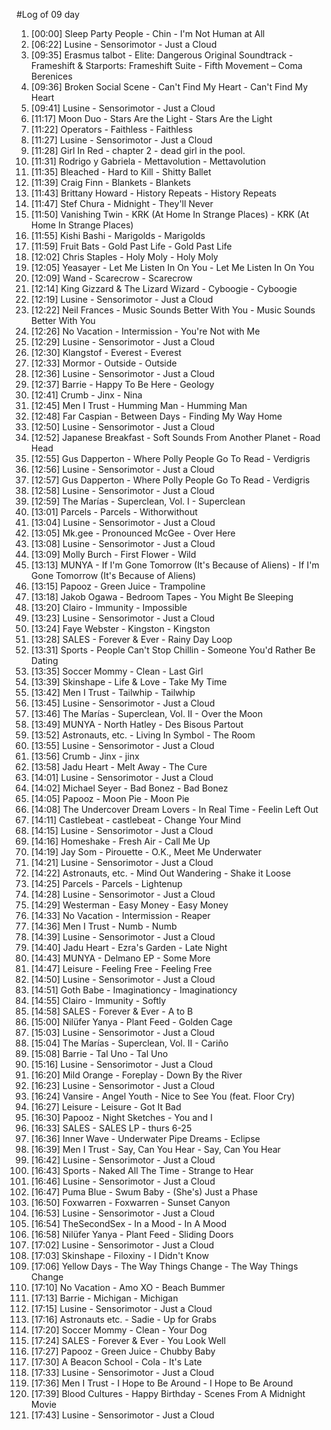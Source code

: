 #Log of 09 day

1. [00:00] Sleep Party People - Chin - I'm Not Human at All
1. [06:22] Lusine - Sensorimotor - Just a Cloud
1. [09:35] Erasmus talbot - Elite: Dangerous Original Soundtrack - Frameshift & Starports: Frameshift Suite - Fifth Movement – Coma Berenices
1. [09:36] Broken Social Scene - Can't Find My Heart - Can't Find My Heart
1. [09:41] Lusine - Sensorimotor - Just a Cloud
1. [11:17] Moon Duo - Stars Are the Light - Stars Are the Light
1. [11:22] Operators - Faithless - Faithless
1. [11:27] Lusine - Sensorimotor - Just a Cloud
1. [11:28] Girl In Red - chapter 2 - dead girl in the pool.
1. [11:31] Rodrigo y Gabriela - Mettavolution - Mettavolution
1. [11:35] Bleached - Hard to Kill - Shitty Ballet
1. [11:39] Craig Finn - Blankets - Blankets
1. [11:43] Brittany Howard - History Repeats - History Repeats
1. [11:47] Stef Chura - Midnight - They'll Never
1. [11:50] Vanishing Twin - KRK (At Home In Strange Places) - KRK (At Home In Strange Places)
1. [11:55] Kishi Bashi - Marigolds - Marigolds
1. [11:59] Fruit Bats - Gold Past Life - Gold Past Life
1. [12:02] Chris Staples - Holy Moly - Holy Moly
1. [12:05] Yeasayer - Let Me Listen In On You - Let Me Listen In On You
1. [12:09] Wand - Scarecrow - Scarecrow
1. [12:14] King Gizzard & The Lizard Wizard - Cyboogie - Cyboogie
1. [12:19] Lusine - Sensorimotor - Just a Cloud
1. [12:22] Neil Frances - Music Sounds Better With You - Music Sounds Better With You
1. [12:26] No Vacation - Intermission - You're Not with Me
1. [12:29] Lusine - Sensorimotor - Just a Cloud
1. [12:30] Klangstof - Everest - Everest
1. [12:33] Mormor - Outside - Outside
1. [12:36] Lusine - Sensorimotor - Just a Cloud
1. [12:37] Barrie - Happy To Be Here - Geology
1. [12:41] Crumb - Jinx - Nina
1. [12:45] Men I Trust - Humming Man - Humming Man
1. [12:48] Far Caspian - Between Days - Finding My Way Home
1. [12:50] Lusine - Sensorimotor - Just a Cloud
1. [12:52] Japanese Breakfast - Soft Sounds From Another Planet - Road Head
1. [12:55] Gus Dapperton - Where Polly People Go To Read - Verdigris
1. [12:56] Lusine - Sensorimotor - Just a Cloud
1. [12:57] Gus Dapperton - Where Polly People Go To Read - Verdigris
1. [12:58] Lusine - Sensorimotor - Just a Cloud
1. [12:59] The Marías - Superclean, Vol. I - Superclean
1. [13:01] Parcels - Parcels - Withorwithout
1. [13:04] Lusine - Sensorimotor - Just a Cloud
1. [13:05] Mk.gee - Pronounced McGee - Over Here
1. [13:08] Lusine - Sensorimotor - Just a Cloud
1. [13:09] Molly Burch - First Flower - Wild
1. [13:13] MUNYA - If I'm Gone Tomorrow (It's Because of Aliens) - If I'm Gone Tomorrow (It's Because of Aliens)
1. [13:15] Papooz - Green Juice - Trampoline
1. [13:18] Jakob Ogawa - Bedroom Tapes - You Might Be Sleeping
1. [13:20] Clairo - Immunity - Impossible
1. [13:23] Lusine - Sensorimotor - Just a Cloud
1. [13:24] Faye Webster - Kingston - Kingston
1. [13:28] SALES - Forever & Ever - Rainy Day Loop
1. [13:31] Sports - People Can't Stop Chillin - Someone You'd Rather Be Dating
1. [13:35] Soccer Mommy - Clean - Last Girl
1. [13:39] Skinshape - Life & Love - Take My Time
1. [13:42] Men I Trust - Tailwhip - Tailwhip
1. [13:45] Lusine - Sensorimotor - Just a Cloud
1. [13:46] The Marías - Superclean, Vol. II - Over the Moon
1. [13:49] MUNYA - North Hatley - Des Bisous Partout
1. [13:52] Astronauts, etc. - Living In Symbol - The Room
1. [13:55] Lusine - Sensorimotor - Just a Cloud
1. [13:56] Crumb - Jinx - jinx
1. [13:58] Jadu Heart - Melt Away - The Cure
1. [14:01] Lusine - Sensorimotor - Just a Cloud
1. [14:02] Michael Seyer - Bad Bonez - Bad Bonez
1. [14:05] Papooz - Moon Pie - Moon Pie
1. [14:08] The Undercover Dream Lovers - In Real Time - Feelin Left Out
1. [14:11] Castlebeat - castlebeat - Change Your Mind
1. [14:15] Lusine - Sensorimotor - Just a Cloud
1. [14:16] Homeshake - Fresh Air - Call Me Up
1. [14:19] Jay Som - Pirouette - O.K., Meet Me Underwater
1. [14:21] Lusine - Sensorimotor - Just a Cloud
1. [14:22] Astronauts, etc. - Mind Out Wandering - Shake it Loose
1. [14:25] Parcels - Parcels - Lightenup
1. [14:28] Lusine - Sensorimotor - Just a Cloud
1. [14:29] Westerman - Easy Money - Easy Money
1. [14:33] No Vacation - Intermission - Reaper
1. [14:36] Men I Trust - Numb - Numb
1. [14:39] Lusine - Sensorimotor - Just a Cloud
1. [14:40] Jadu Heart - Ezra's Garden - Late Night
1. [14:43] MUNYA - Delmano EP - Some More
1. [14:47] Leisure - Feeling Free - Feeling Free
1. [14:50] Lusine - Sensorimotor - Just a Cloud
1. [14:51] Goth Babe - Imaginationcy - Imaginationcy
1. [14:55] Clairo - Immunity - Softly
1. [14:58] SALES - Forever & Ever - A to B
1. [15:00] Nilüfer Yanya - Plant Feed - Golden Cage
1. [15:03] Lusine - Sensorimotor - Just a Cloud
1. [15:04] The Marías - Superclean, Vol. II - Cariño
1. [15:08] Barrie - Tal Uno - Tal Uno
1. [15:16] Lusine - Sensorimotor - Just a Cloud
1. [16:20] Mild Orange - Foreplay - Down By the River
1. [16:23] Lusine - Sensorimotor - Just a Cloud
1. [16:24] Vansire - Angel Youth - Nice to See You (feat. Floor Cry)
1. [16:27] Leisure - Leisure - Got It Bad
1. [16:30] Papooz - Night Sketches - You and I
1. [16:33] SALES - SALES LP - thurs 6-25
1. [16:36] Inner Wave - Underwater Pipe Dreams - Eclipse
1. [16:39] Men I Trust - Say, Can You Hear - Say, Can You Hear
1. [16:42] Lusine - Sensorimotor - Just a Cloud
1. [16:43] Sports - Naked All The Time - Strange to Hear
1. [16:46] Lusine - Sensorimotor - Just a Cloud
1. [16:47] Puma Blue - Swum Baby - (She's) Just a Phase
1. [16:50] Foxwarren - Foxwarren - Sunset Canyon
1. [16:53] Lusine - Sensorimotor - Just a Cloud
1. [16:54] TheSecondSex - In a Mood - In A Mood
1. [16:58] Nilüfer Yanya - Plant Feed - Sliding Doors
1. [17:02] Lusine - Sensorimotor - Just a Cloud
1. [17:03] Skinshape - Filoxiny - I Didn't Know
1. [17:06] Yellow Days - The Way Things Change - The Way Things Change
1. [17:10] No Vacation - Amo XO - Beach Bummer
1. [17:13] Barrie - Michigan - Michigan
1. [17:15] Lusine - Sensorimotor - Just a Cloud
1. [17:16] Astronauts etc. - Sadie - Up for Grabs
1. [17:20] Soccer Mommy - Clean - Your Dog
1. [17:24] SALES - Forever & Ever - You Look Well
1. [17:27] Papooz - Green Juice - Chubby Baby
1. [17:30] A Beacon School - Cola - It's Late
1. [17:33] Lusine - Sensorimotor - Just a Cloud
1. [17:36] Men I Trust - I Hope to Be Around - I Hope to Be Around
1. [17:39] Blood Cultures - Happy Birthday - Scenes From A Midnight Movie
1. [17:43] Lusine - Sensorimotor - Just a Cloud

